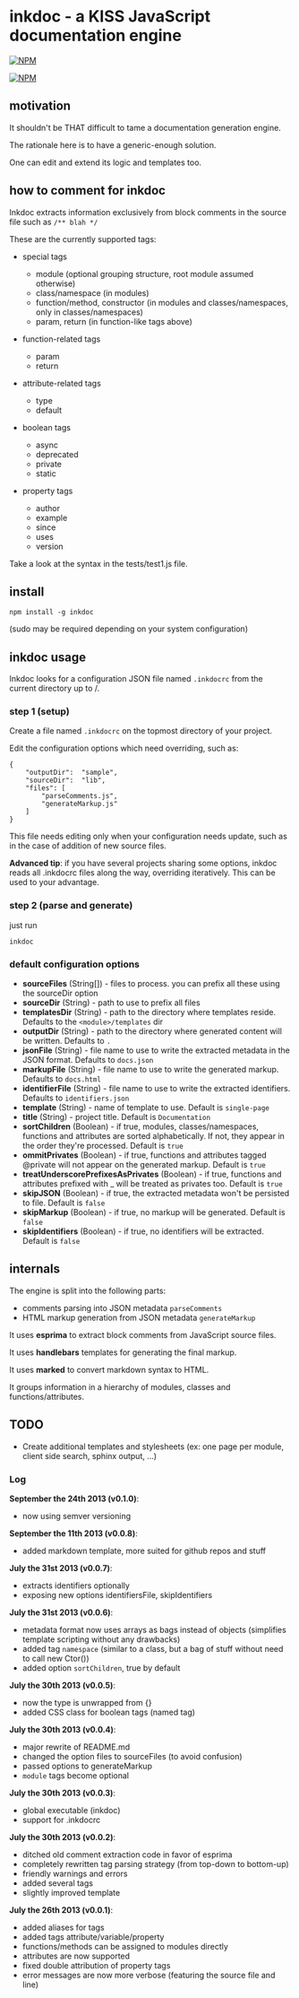 # inkdoc - a KISS JavaScript documentation engine


[![NPM](https://nodei.co/npm/inkdoc.png?downloads=true&compact=true)](https://nodei.co/npm/inkdoc/)

[![NPM](https://nodei.co/npm-dl/inkdoc.png?months=2)](https://nodei.co/npm/inkdoc/)


## motivation

It shouldn't be THAT difficult to tame a documentation generation engine.

The rationale here is to have a generic-enough solution.

One can edit and extend its logic and templates too.



## how to comment for inkdoc

Inkdoc extracts information exclusively from block comments in the source file such as `/** blah */`

These are the currently supported tags:

* special tags

    * module (optional grouping structure, root module assumed otherwise)
    * class/namespace (in modules)
    * function/method, constructor (in modules and classes/namespaces, only in classes/namespaces)
    * param, return (in function-like tags above)

* function-related tags

    * param
    * return

* attribute-related tags

    * type
    * default

* boolean tags

    * async
    * deprecated
    * private
    * static

* property tags

    * author
    * example
    * since
    * uses
    * version

Take a look at the syntax in the tests/test1.js file.



## install

`npm install -g inkdoc`

(sudo may be required depending on your system configuration)



## inkdoc usage

Inkdoc looks for a configuration JSON file named `.inkdocrc` from the current directory up to /.


### step 1 (setup)

Create a file named `.inkdocrc` on the topmost directory of your project.

Edit the configuration options which need overriding, such as:

```
{
    "outputDir":  "sample",
    "sourceDir":  "lib",
    "files": [
        "parseComments.js",
        "generateMarkup.js"
    ]
}
```

This file needs editing only when your configuration needs update, such as in the case of addition of new source files.

**Advanced tip**: if you have several projects sharing some options, inkdoc reads all .inkdocrc files along the way, overriding iteratively. This can be used to your advantage.


### step 2 (parse and generate)

just run

    inkdoc



### default configuration options

* **sourceFiles**                       (String[]) - files to process. you can prefix all these using the sourceDir option
* **sourceDir**                         (String)   - path to use to prefix all files
* **templatesDir**                      (String)   - path to the directory where templates reside. Defaults to the `<module>/templates` dir
* **outputDir**                         (String)   - path to the directory where generated content will be written. Defaults to `.`
* **jsonFile**                          (String)   - file name to use to write the extracted metadata in the JSON format. Defaults to `docs.json`
* **markupFile**                        (String)   - file name to use to write the generated markup. Defaults to `docs.html`
* **identifierFile**                    (String)   - file name to use to write the extracted identifiers. Defaults to `identifiers.json`
* **template**                          (String)   - name of template to use. Default is `single-page`
* **title**                             (String)   - project title. Default is `Documentation`
* **sortChildren**                      (Boolean)  - if true, modules, classes/namespaces, functions and attributes are sorted alphabetically. If not, they appear in the order they're processed. Default is `true`
* **ommitPrivates**                     (Boolean)  - if true, functions and attributes tagged @private will not appear on the generated markup. Default is `true`
* **treatUnderscorePrefixesAsPrivates** (Boolean)  - if true, functions and attributes prefixed with _ will be treated as privates too. Default is `true`
* **skipJSON**                          (Boolean)  - if true, the extracted metadata won't be persisted to file. Default is `false`
* **skipMarkup**                        (Boolean)  - if true, no markup will be generated. Default is `false`
* **skipIdentifiers**                   (Boolean)  - if true, no identifiers will be extracted. Default is `false`



## internals

The engine is split into the following parts:

* comments parsing into JSON metadata `parseComments`
* HTML markup generation from JSON metadata `generateMarkup`

It uses **esprima** to extract block comments from JavaScript source files.

It uses **handlebars** templates for generating the final markup.

It uses **marked** to convert markdown syntax to HTML.

It groups information in a hierarchy of modules, classes and functions/attributes.



## TODO

* Create additional templates and stylesheets (ex: one page per module, client side search, sphinx output, ...)



### Log

**September the 24th 2013 (v0.1.0)**:

* now using semver versioning


**September the 11th 2013 (v0.0.8)**:

* added markdown template, more suited for github repos and stuff


**July the 31st 2013 (v0.0.7)**:

* extracts identifiers optionally
* exposing new options identifiersFile, skipIdentifiers


**July the 31st 2013 (v0.0.6)**:

* metadata format now uses arrays as bags instead of objects (simplifies template scripting without any drawbacks)
* added tag `namespace` (similar to a class, but a bag of stuff without need to call new Ctor())
* added option `sortChildren`, true by default


**July the 30th 2013 (v0.0.5)**:

* now the type is unwrapped from {}
* added CSS class for boolean tags (named tag)


**July the 30th 2013 (v0.0.4)**:

* major rewrite of README.md
* changed the option files to sourceFiles (to avoid confusion)
* passed options to generateMarkup
* `module` tags become optional


**July the 30th 2013 (v0.0.3)**:

* global executable (inkdoc)
* support for .inkdocrc


**July the 30th 2013 (v0.0.2)**:

* ditched old comment extraction code in favor of esprima
* completely rewritten tag parsing strategy (from top-down to bottom-up)
* friendly warnings and errors
* added several tags
* slightly improved template


**July the 26th 2013 (v0.0.1)**:

* added aliases for tags
* added tags attribute/variable/property
* functions/methods can be assigned to modules directly
* attributes are now supported
* fixed double attribution of property tags
* error messages are now more verbose (featuring the source file and line)
